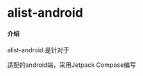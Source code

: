 # alist-android

#### 介绍

alist-android 是针对于

[alist]: https://github.com/alist-org/alist

适配的android端，采用Jetpack Compose编写
